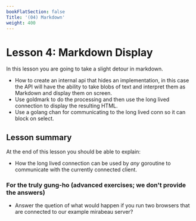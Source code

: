 ```yaml
---
bookFlatSection: false
Title: '(04) Markdown'
weight: 400
---
```


# Lesson 4: Markdown Display

In this lesson you are going to take a slight detour in markdown.

* How to create an internal api that hides an implementation, in this case the
    API will have the ability to take blobs of text and interpret them as Markdown
    and display them on screen.
* Use goldmark to do the processing and then use the long lived connection
    to display the resulting HTML.  
* Use a golang chan for communicating to the long lived conn so it can
    block on select.

## Lesson summary

At the end of this lesson you should be able to explain:

* How the long lived connection can be used by _any_ goroutine to communicate
    with the currently connected client.

### For the truly gung-ho (advanced exercises; we don't provide the answers)

* Answer the quetion of what would happen if you run two browsers that
    are connected to our example mirabeau server?





